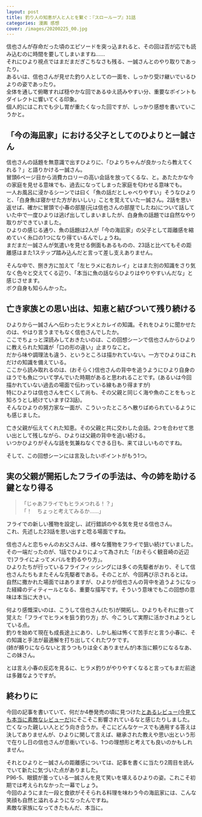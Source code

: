 ```yaml
---
layout: post
title: 釣り人の知恵が人と人とを繋ぐ：『スローループ』31話
categories: 漫画 感想
cover: /images/20200225_00.jpg
---
```


信也さんが存命だった頃のエピソードを突っ込まれると、その回は否が応でも読み込むのに時間を要してしまいますね……  
それにひより視点ではまだまだぎこちなさも残る、一誠さんとのやり取りであったり。  
あるいは、信也さんが見せた釣り人としての一面を、しっかり受け継いでいるひよりの姿であったり。  
全体を通して俯瞰すれば穏やかな回であるゆえ読みやすい分、重要なポイントもダイレクトに響いてくる印象。  
個人的にはこれでも少し胃が重たくなった回ですが、しっかり感想を書いていこうかと。

## 「今の海凪家」における父子としてのひよりと一誠さん

信也さんの話題を無意識で出すひよりに、「ひよりちゃんが良かったら教えてくれる？」と語りかける一誠さん。  
冒頭6ページ目から消費カロリーの高い会話を放ってくるな、と。あたたかな今の家庭を見せる意味でも、過去になってしまった家庭を匂わせる意味でも。  
一人お風呂に浸かるシーンでは曰く「魚の話だとしゃべりやすい」そうなひよりと、「白身魚は寝かせた方がおいしい」ことを覚えていた一誠さん。2話を思い返せば、確かに冒頭で小春の部屋(元は信也さんの部屋でしたね)について話していた中で一度ひよりは逃げ出してしまいましたが、白身魚の話題では自然なやり取りができていました。  
ひよりの感じる通り、魚の話題は2人が「今の海凪家」の父子として距離感を縮めていく糸口の1つになり得ているんでしょうね。  
まだまだ一誠さんが気遣いを見せる側面もあるものの、23話と比べてもその距離感はまた1ステップ踏み込んだと言って差し支えありません。

そんな中で、捌き方に加えて「左ヒラメに右カレイ」とはまた別の知識をさり気なく色々と交えてくる辺り、「本当に魚の話ならひよりはやりやすいんだな」と感じさせます。  
ボク自身も知らんかった。

## 亡き家族との思い出は、知恵と結びついて残り続ける

ひよりから一誠さんへ伝わったヒラメとカレイの知識。それをひよりに聞かせたのは、やはり言うまでもなく信也さんでしたか。  
ここでちょっと深読みしておきたいのは、この回想シーンで信也さんからひよりに教えられた知識が「口の形の違い」止まりなこと。  
だから味や調理法も違う、というところは描かれていない。一方でひよりはこれだけの知識を備えている。  
ここから読み取れるのは、(おそらく)信也さんの背中を追うようにひより自身のほうでも魚について学んでいた時期があると思われることです。(あるいは今回描かれていない過去の場面で伝わっている線もあり得ますが)  
特にひよりは信也さんを亡くして尚も、その父親と同じく海や魚のことをもっと知ろうとし続けています(23話)。  
そんなひよりの努力家な一面が、こういったところへ散りばめられているようにも感じました。

亡き父親が伝えてくれた知恵。その父親と共に交わした会話。2つを合わせて思い出として残しながら、ひよりは父親の背中を追い続ける。  
いつかひよりがそんな話を気兼ねなくできる日も、来てほしいものですね。

そして、この回想シーンには言及したいポイントがもう1つ。

## 実の父親が開拓したフライの手法は、今の姉を助ける鍵となり得る

> 「じゃあフライでもヒラメつれる！？」  
「！　ちょっと考えてみるか……」

フライでの新しい獲物を設定し、試行錯誤のやる気を見せる信也さん。  
これ、先述した23話を思い出すと唸る場面ですね。

信也さんと恋ちゃんのお父さんは、様々な獲物をフライで狙い続けていました。  
その一端だったのが、1話でひよりによって為された「(おそらく観音崎の近辺で)フライによってメバルを釣るやり方」。  
ひよりたちが行っているフライフィッシングには多くの先駆者がおり、そして信也さんたちもまたそんな先駆者である。そのことが、今回再び示されるとは。  
自然に撒かれた場面ではありますが、ひよりが信也さんの背中を追うようになった経緯のディティールとなる、重要な描写です。そういう意味でもこの回想の意味は本当に大きい。

何より感慨深いのは、こうして信也さん(たち)が開拓し、ひよりもそれに倣って覚えた「フライでヒラメを狙う釣り方」が、今こうして実際に活かされようとしている点。  
釣りを始めて現在も成長途上にあり、しかし船は怖くて苦手だと言う小春に、その知識と手法が最適解を打ち出してくれたワケです。  
(姉が頼りにならないと言うつもりは全くありませんが)本当に頼りになるなあ、この妹さん。

とは言え小春の反応を見るに、ヒラメ釣りがやりやすくなると言ってもまだ前途は多難なようですが。

## 終わりに

今回の記事を書いていて、何だか4巻発売の頃に見つけた[とあるレビュー(今見ても本当に素敵なレビューだ)][Ref1]にそこそこ影響されているなと感じたりしました。  
亡くなった親しい人とどう向き合うか。そこにどんなケースでも通用する答えは決してありませんが、ひよりに関して言えば、継承された教えや思い出という形で在りし日の信也さんが息衝いている、1つの理想形と考えても良いのかもしれません。

それとひよりと一誠さんの距離感については、記事を書くに当たり2周目を読んでいて新たに気づいた点がありました。  
P96-5、眼鏡が曇っている一誠さんを見て笑いを堪えるひよりの姿。これこそ初期では考えられなかった一幕でしょう。  
今回のようにまた一段と食欲がそそられる料理を味わう今の海凪家には、こんな笑顔も自然と溢れるようになったんですね。  
素敵な家族になってきたもんだ、本当に。

[Ref1]: https://twitter.com/s6jrmany/status/1348667185326014470

